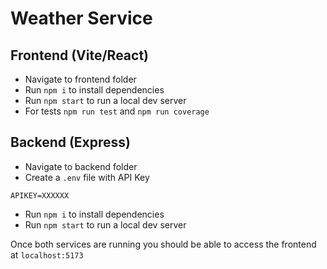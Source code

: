 # Weather Service

## Frontend (Vite/React)

- Navigate to frontend folder
- Run `npm i` to install dependencies
- Run `npm start` to run a local dev server
- For tests `npm run test` and `npm run coverage`

## Backend (Express)

- Navigate to backend folder
- Create a `.env` file with API Key
 ```
 APIKEY=XXXXXX
 ```
- Run `npm i` to install dependencies
- Run `npm start` to run a local dev server

Once both services are running you should be able to access the frontend at `localhost:5173`

